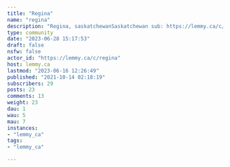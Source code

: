 ```yaml
---
title: "Regina" 
name: "regina"
description: "Regina, saskatchewanSaskatchewan sub: https://lemmy.ca/c/sask"
type: community
date: "2023-06-28 15:17:53"
draft: false
nsfw: false
actor_id: "https://lemmy.ca/c/regina"
host: lemmy.ca
lastmod: "2023-06-16 12:26:49"
published: "2021-10-14 02:18:19"
subscribers: 29
posts: 23
comments: 13
weight: 23
dau: 1
wau: 5
mau: 7
instances:
- "lemmy_ca"
tags: 
- "lemmy_ca"

---
```

